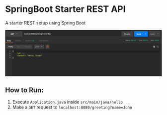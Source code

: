 # SpringBoot Starter REST API
A starter REST setup using Spring Boot

<img src="preview.jpg">

## How to Run:
1. Execute `Application.java` inside `src/main/java/hello`
2. Make a `GET` request to `localhost:8080/greeting?name=John`
